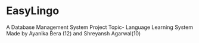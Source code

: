 # EasyLingo
A Database Management System Project
Topic- Language Learning System
Made by Ayanika Bera (12) and Shreyansh Agarwal(10)
